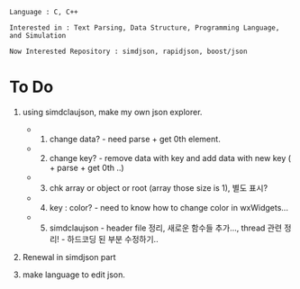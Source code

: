     Language : C, C++

    Interested in : Text Parsing, Data Structure, Programming Language, and Simulation
    
    Now Interested Repository : simdjson, rapidjson, boost/json
    
   # To Do
1. using simdclaujson, make my own json explorer.
	- 1. change data? - need parse + get 0th element.
	- 2. change key? - remove data with key and add data with new key ( + parse + get 0th ..)
	- 3. chk array or object or root (array those size is 1), 별도 표시?	
	- 4. key : color? - need to know how to change color in wxWidgets...
	- 5. simdclaujson - header file 정리, 새로운 함수들 추가...,
		 thread 관련 정리! - 하드코딩 된 부분 수정하기..

2. Renewal in simdjson part
3. make language to edit json.
